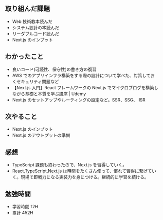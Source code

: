 ## 取り組んだ課題

- Web 技術教本読んだ
- システム設計の本読んだ
- リーダブルコード読んだ
- Next.js のインプット

## わかったこと

- 良いコード(可読性、保守性)の書き方の復習
- AWS でのアプリインフラ構築をする際の設計について学べた、対策しておくセキュリティ問題など
- 【Next.js 入門】React フレームワークの Next.js でマイクロブログを構築しながら基礎と本質を学ぶ講座 | Udemy
- Next.js のセットアップやルーティングの設定など。SSR、SSG、 ISR

## 次やること

- Next.js のインプット
- Next.js のアウトプットの準備

## 感想

- TypeScript 課題も終わったので、Next.js を習得していく。
- React,TypeScript,Next.js は時間をたくさん使って、慣れて習得に繋げていく。現場で即戦力になる実装力を身につける。継続的に学習を続ける。

## 勉強時間

- 学習時間 12H
- 累計 452H
